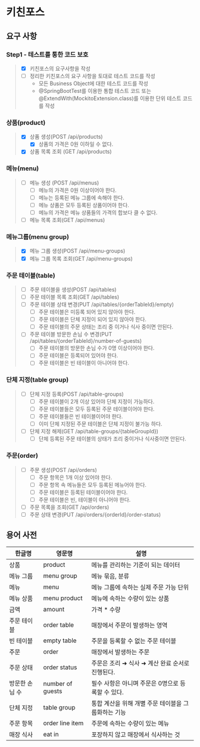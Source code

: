 # 키친포스

## 요구 사항

### Step1 - 테스트를 통한 코드 보호
> - [x] 키친포스의 요구사항을 작성
> - [ ] 정리한 키친포스의 요구 사항을 토대로 테스트 코드를 작성 
>   - 모든 Business Object에 대한 테스트 코드를 작성
>   - @SpringBootTest를 이용한 통합 테스트 코드 또는 @ExtendWith(MockitoExtension.class)를 이용한 단위 테스트 코드를 작성


### 상품(product)
> - [x] 상품 생성(POST /api/products)
>   - [x] 상품의 가격은 0원 이하일 수 없다.
> - [x] 상품 목록 조회 (GET /api/products)

### 메뉴(menu)
> - [ ] 메뉴 생성 (POST /api/menus)
>   - [ ] 메뉴의 가격은 0원 이상이어야 한다.
>   - [ ] 메뉴는 등록된 메뉴 그룹에 속해야 한다.
>   - [ ] 메뉴 상품은 모두 등록된 상품이어야 한다.
>   - [ ] 메뉴의 가격은 메뉴 상품들의 가격의 합보다 클 수 없다.
> - [ ] 메뉴 목록 조회(GET /api/menus)

### 메뉴그룹(menu group)
> - [x] 메뉴 그룹 생성(POST /api/menu-groups)
> - [x] 메뉴 그룹 목록 조회(GET /api/menu-groups)

### 주문 테이블(table)
> - [ ] 주문 테이블을 생성(POST /api/tables)
> - [ ] 주문 테이블 목록 조회(GET /api/tables)
> - [ ] 주문 테이블 상태 변경(PUT /api/tables/{orderTableId}/empty)
>   - [ ] 주문 테이블은 미등록 되어 있지 않아야 한다.
>   - [ ] 주문 테이블은 단체 지정이 되어 있지 않아야 한다.
>   - [ ] 주문 테이블의 주문 상태는 조리 중 이거나 식사 중이면 안된다.
> - [ ] 주문 테이블 방문한 손님 수 변경(PUT /api/tables/{orderTableId}/number-of-guests)
>   - [ ] 주문 테이블의 방문한 손님 수가 0명 이상이어야 한다.
>   - [ ] 주문 테이블은 등록되어 있어야 한다.
>   - [ ] 주문 테이블은 빈 테이블이 아니어야 한다.

### 단체 지정(table group)
> - [ ] 단체 지정 등록(POST /api/table-groups)
>   - [ ] 주문 테이블이 2개 이상 있어야 단체 지정이 가능하다.
>   - [ ] 주문 테이블들은 모두 등록된 주문 테이블이어야 한다.
>   - [ ] 주문 테이블들은 빈 테이블이어야 한다.
>   - [ ] 이미 단체 지정된 주문 테이블은 단체 지정이 불가능 하다.
> - [ ] 단체 지정 해제(GET /api/table-groups/{tableGroupId})
>   - [ ] 단체 등록된 주문 테이블의 상태가 조리 중이거나 식사중이면 안된다.

### 주문(order)
> - [ ] 주문 생성(POST /api/orders)
>   - [ ] 주문 항목은 1개 이상 있어야 한다.
>   - [ ] 주문 항목 속 메뉴들은 모두 등록된 메뉴어야 한다.
>   - [ ] 주문 테이블은 등록된 테이블이어야 한다.
>   - [ ] 주문 테이블은 빈, 테이블이 아니어야 한다.
> - [ ] 주문 목록을 조회(GET /api/orders)
> - [ ] 주문 상태 변경(PUT /api/orders/{orderId}/order-status)

## 용어 사전

| 한글명 | 영문명 | 설명 |
| --- | --- | --- |
| 상품 | product | 메뉴를 관리하는 기준이 되는 데이터 |
| 메뉴 그룹 | menu group | 메뉴 묶음, 분류 |
| 메뉴 | menu | 메뉴 그룹에 속하는 실제 주문 가능 단위 |
| 메뉴 상품 | menu product | 메뉴에 속하는 수량이 있는 상품 |
| 금액 | amount | 가격 * 수량 |
| 주문 테이블 | order table | 매장에서 주문이 발생하는 영역 |
| 빈 테이블 | empty table | 주문을 등록할 수 없는 주문 테이블 |
| 주문 | order | 매장에서 발생하는 주문 |
| 주문 상태 | order status | 주문은 조리 ➜ 식사 ➜ 계산 완료 순서로 진행된다. |
| 방문한 손님 수 | number of guests | 필수 사항은 아니며 주문은 0명으로 등록할 수 있다. |
| 단체 지정 | table group | 통합 계산을 위해 개별 주문 테이블을 그룹화하는 기능 |
| 주문 항목 | order line item | 주문에 속하는 수량이 있는 메뉴 |
| 매장 식사 | eat in | 포장하지 않고 매장에서 식사하는 것 |
